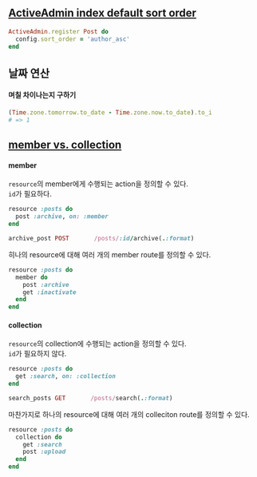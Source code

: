 ## [ActiveAdmin index default sort order](https://activeadmin.info/3-index-pages.html)
```ruby
ActiveAdmin.register Post do
  config.sort_order = 'author_asc'
end
```

## 날짜 연산
#### 며칠 차이나는지 구하기
```ruby
(Time.zone.tomorrow.to_date - Time.zone.now.to_date).to_i
# => 1
```

## [member vs. collection](https://rubyinrails.com/2019/07/11/rails-routes-member-vs-collection/)
#### member
`resource`의 member에게 수행되는 action을 정의할 수 있다.  
`id`가 필요하다.  
```ruby
resource :posts do
  post :archive, on: :member
end
```
```ruby
archive_post POST       /posts/:id/archive(.:format)     
```
히나의 resource에 대해 여러 개의 member route를 정의할 수 있다.  
```ruby
resource :posts do
  member do
    post :archive
    get :inactivate
  end
end
```
#### collection
`resource`의 collection에 수행되는 action을 정의할 수 있다.  
`id`가 필요하지 않다.
```ruby
resource :posts do
  get :search, on: :collection
end
```
```ruby
search_posts GET       /posts/search(.:format)
```
마찬가지로 하나의 resource에 대해 여러 개의 colleciton route를 정의할 수 있다.  
```ruby
resource :posts do
  collection do
    get :search
    post :upload
  end
end
```

